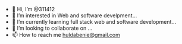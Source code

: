 - 👋 Hi, I’m @311412
- 👀 I’m interested in Web and software develpment...
- 🌱 I’m currently learning full stack web and software development...
- 💞️ I’m looking to collaborate on ...
- 📫 How to reach me  huldabenie@gmail.com

<!---
311412/311412 is a ✨ special ✨ repository because its `README.md` (this file) appears on your GitHub profile.
You can click the Preview link to take a look at your changes.
--->
